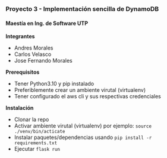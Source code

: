 ### Proyecto 3 - Implementación sencilla de DynamoDB
#### Maestía en Ing. de Software UTP

**Integrantes**

- Andres Morales
- Carlos Velasco
- Jose Fernando Morales

**Prerequisitos**

- Tener Python3.10 y pip instalado 
- Preferiblemente crear un ambiente virutal (virtualenv)
- Tener configurado el aws cli y sus respectivas credenciales


**Instalación**

- Clonar la repo
- Activar ambiente virutal (virtualenv) por ejemplo: `source ./venv/bin/acticate`
- Instalar paquetes/dependencias usando `pip install -r requirements.txt`
- Ejecutar `flask run`


